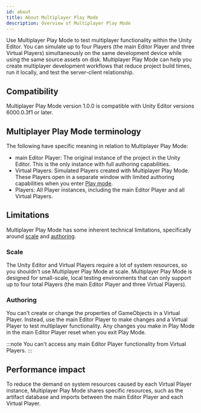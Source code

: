 ```yaml
---
id: about
title: About Multiplayer Play Mode
description: Overview of Multiplayer Play Mode
---
```


Use Multiplayer Play Mode to test multiplayer functionality within the Unity Editor. You can simulate up to four Players (the main Editor Player and three Virtual Players) simultaneously on the same development device while using the same source assets on disk. Multiplayer Play Mode can help you create multiplayer development workflows that reduce project build times, run it locally, and test the server-client relationship.

## Compatibility
Multiplayer Play Mode version 1.0.0 is compatible with Unity Editor versions 6000.0.3f1 or later.

## Multiplayer Play Mode terminology

The following have specific meaning in relation to Multiplayer Play Mode:

* main Editor Player: The original instance of the project in the Unity Editor. This is the only instance with full authoring capabilities.
* Virtual Players: Simulated Players created with Multiplayer Play Mode. These Players open in a separate window with limited authoring capabilities when you enter [Play mode](https://docs.unity3d.com/Manual/GameView.html).
* Players: All Player instances, including the main Editor Player and all Virtual Players.

## Limitations

Multiplayer Play Mode has some inherent technical limitations, specifically around [scale](#scale) and [authoring](#authoring).

### Scale

The Unity Editor and Virtual Players require a lot of system resources, so you shouldn't use Multiplayer Play Mode at scale. Multiplayer Play Mode is designed for small-scale, local testing environments that can only support up to four total Players (the main Editor Player and three Virtual Players).

### Authoring
You can't create or change the properties of GameObjects in a Virtual Player. Instead, use the main Editor Player to make changes and a Virtual Player to test multiplayer functionality. Any changes you make in Play Mode in the main Editor Player reset when you exit Play Mode.

:::note
You can't access any main Editor Player functionality from Virtual Players.
:::

## Performance impact

To reduce the demand on system resources caused by each Virtual Player instance, Multiplayer Play Mode shares specific resources, such as the artifact database and imports between the main Editor Player and each Virtual Player.
